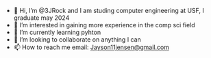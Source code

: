 - 👋 Hi, I’m @3JRock and I am studing computer engineering at USF, I graduate may 2024
- 👀 I’m interested in gaining more experience in the comp sci field
- 🌱 I’m currently learning pyhton
- 💞️ I’m looking to collaborate on anything I can
- 📫 How to reach me email: Jayson11jensen@gmail.com

<!---
3JRock/3JRock is a ✨ special ✨ repository because its `README.md` (this file) appears on your GitHub profile.
You can click the Preview link to take a look at your changes.
--->
